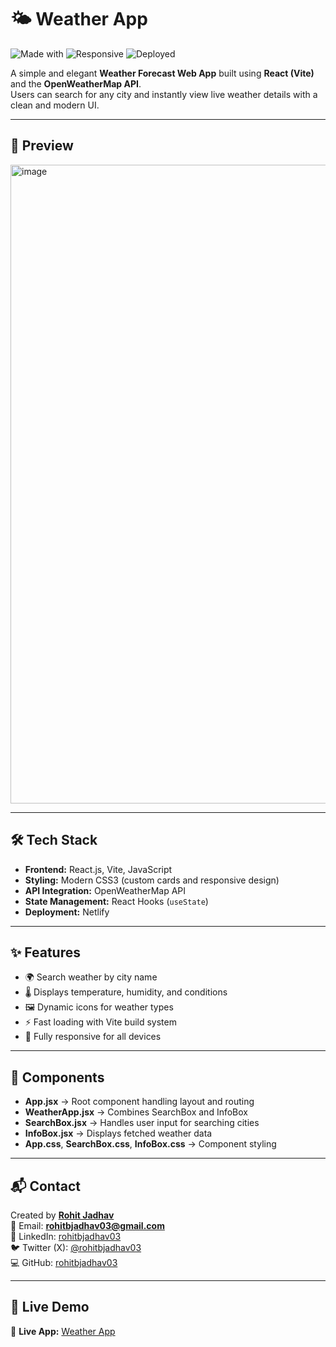 # 🌤️ Weather App  

![Made with](https://img.shields.io/badge/Made%20with-React%2C%20Vite%2C%20JavaScript-blue)
![Responsive](https://img.shields.io/badge/Responsive-Yes-brightgreen)
![Deployed](https://img.shields.io/badge/Deployed%20on-Netlify-orange)

A simple and elegant **Weather Forecast Web App** built using **React (Vite)** and the **OpenWeatherMap API**.  
Users can search for any city and instantly view live weather details with a clean and modern UI.

---

## 📸 Preview  
<img width="1913" height="1022" alt="image" src="https://github.com/user-attachments/assets/b7f5e7e8-3c53-47da-b537-71a6e93e5f5e" />


---

## 🛠 Tech Stack  
- **Frontend:** React.js, Vite, JavaScript  
- **Styling:** Modern CSS3 (custom cards and responsive design)  
- **API Integration:** OpenWeatherMap API  
- **State Management:** React Hooks (`useState`)  
- **Deployment:** Netlify  

---

## ✨ Features  
- 🌍 Search weather by city name  
- 🌡️ Displays temperature, humidity, and conditions  
- 🖼️ Dynamic icons for weather types  
- ⚡ Fast loading with Vite build system  
- 📱 Fully responsive for all devices  

---

## 🧩 Components  
- **App.jsx** → Root component handling layout and routing  
- **WeatherApp.jsx** → Combines SearchBox and InfoBox  
- **SearchBox.jsx** → Handles user input for searching cities  
- **InfoBox.jsx** → Displays fetched weather data  
- **App.css**, **SearchBox.css**, **InfoBox.css** → Component styling  

---

## 📬 Contact  
Created by **[Rohit Jadhav](https://github.com/rohitbjadhav03)**  
📧 Email: **rohitbjadhav03@gmail.com**  
🔗 LinkedIn: [rohitbjadhav03](https://www.linkedin.com/in/rohitbjadhav03/)  
🐦 Twitter (X): [@rohitbjadhav03](https://x.com/rohitbjadhav03)  
💻 GitHub: [rohitbjadhav03](https://github.com/rohitbjadhav03)  

---

## 🔗 Live Demo  
🔗 **Live App:** [Weather App](https://rj-weather-app.netlify.app/)  
